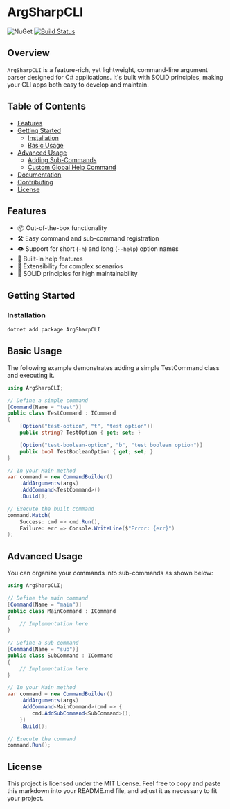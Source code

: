 # ArgSharpCLI

![NuGet](https://img.shields.io/nuget/v/ArgSharpCLI)
[![Build Status](https://github.com/rmazza/ArgSharpCLI/actions/workflows/dotnet.yml/badge.svg?branch=main)](https://github.com/rmazza/ArgSharpCLI/actions/workflows/dotnet.yml)

## Overview

`ArgSharpCLI` is a feature-rich, yet lightweight, command-line argument parser designed for C# applications. It's built with SOLID principles, making your CLI apps both easy to develop and maintain.

## Table of Contents

- [Features](#features)
- [Getting Started](#getting-started)
  - [Installation](#installation)
  - [Basic Usage](#basic-usage)
- [Advanced Usage](#advanced-usage)
  - [Adding Sub-Commands](#adding-sub-commands)
  - [Custom Global Help Command](#custom-global-help-command)
- [Documentation](#documentation)
- [Contributing](#contributing)
- [License](#license)

## Features

- 📦 Out-of-the-box functionality
- 🛠️ Easy command and sub-command registration
- 👁️ Support for short (`-h`) and long (`--help`) option names
- 📘 Built-in help features
- 🔌 Extensibility for complex scenarios
- 🌟 SOLID principles for high maintainability

## Getting Started

### Installation

```bash
dotnet add package ArgSharpCLI
```

## Basic Usage
The following example demonstrates adding a simple TestCommand class and executing it.

```csharp
using ArgSharpCLI;

// Define a simple command
[Command(Name = "test")]
public class TestCommand : ICommand
{
    [Option("test-option", "t", "test option")]
    public string? TestOption { get; set; }

    [Option("test-boolean-option", "b", "test boolean option")]
    public bool TestBooleanOption { get; set; }
}

// In your Main method
var command = new CommandBuilder()
    .AddArguments(args)
    .AddCommand<TestCommand>()
    .Build();

// Execute the built command
command.Match(
    Success: cmd => cmd.Run(),
    Failure: err => Console.WriteLine($"Error: {err}")
);
```

## Advanced Usage

You can organize your commands into sub-commands as shown below:

```csharp
using ArgSharpCLI;

// Define the main command
[Command(Name = "main")]
public class MainCommand : ICommand
{
    // Implementation here
}

// Define a sub-command
[Command(Name = "sub")]
public class SubCommand : ICommand
{
    // Implementation here
}

// In your Main method
var command = new CommandBuilder()
    .AddArguments(args)
    .AddCommand<MainCommand>(cmd => {
        cmd.AddSubCommand<SubCommand>();
    })
    .Build();

// Execute the command
command.Run();

```

## License

This project is licensed under the MIT License. 
Feel free to copy and paste this markdown into your README.md file, and adjust it as necessary to fit your project.
